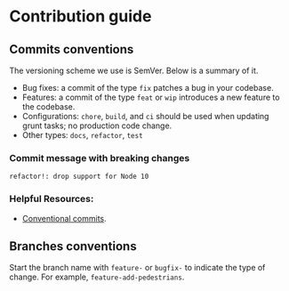 # Contribution guide

## Commits conventions

The versioning scheme we use is SemVer. Below is a summary of it.

- Bug fixes: a commit of the type `fix` patches a bug in your codebase.
- Features: a commit of the type `feat` or `wip` introduces a new feature to the codebase.
- Configurations: `chore`, `build`, and `ci` should be used when updating grunt tasks; no production code change.
- Other types: `docs`, `refactor`, `test`

### Commit message with breaking changes

`refactor!: drop support for Node 10`

### Helpful Resources:

- [Conventional commits](https://www.conventionalcommits.org/en/v1.0.0/).

## Branches conventions

Start the branch name with `feature-` or `bugfix-` to indicate the type of change. For example, `feature-add-pedestrians`.
